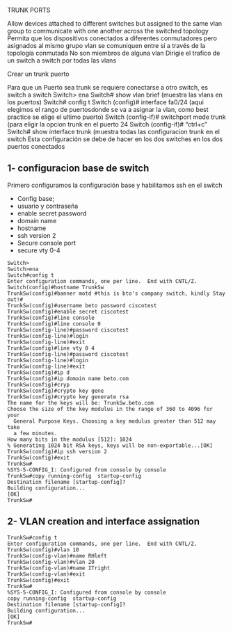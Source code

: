 TRUNK PORTS

Allow devices attached to different switches but assigned to the same vlan group to communicate with one another across the switched topology
Permita que los dispositivos conectados a diferentes conmutadores pero asignados al mismo grupo vlan se comuniquen entre sí a través de la topología conmutada
No son miembros de alguna vlan
Dirigie el trafico de un switch a switch por todas las vlans

Crear un trunk puerto

Para que un Puerto sea trunk se requiere conectarse a otro switch, es switch a switch
Switch> ena
Switch# show vlan brief (muestra las vlans en los puertos)
Switch# config t
Switch (config)# interface fa0/24  (aqui elegimos el rango de puertosdonde se va a asignar la vlan, como best practice se elige el ultimo puerto)
Switch (config-if)# switchport mode trunk (para eligir la opcion trunk en el puerto 24
Switch (config-if)# “ctrl+c”
Switch# show interface trunk (muestra todas las configuracion trunk en el switch
Esta configuración se debe de hacer en los dos switches en los dos puertos conectados

## 1- configuracion base de switch
Primero configuramos la configuración base y habilitamos ssh en el switch 
- Config base;
- usuario y contraseña
- enable secret password
- domain name
- hostname
- ssh version 2
- Secure console port
- secure vty 0-4
  
```
Switch>
Switch>ena
Switch#config t
Enter configuration commands, one per line.  End with CNTL/Z.
Switch(config)#hostname TrunkSw
TrunkSw(config)#banner motd #this is bto's company switch, kindly Stay out!#
TrunkSw(config)#username beto password ciscotest
TrunkSw(config)#enable secret ciscotest
TrunkSw(config)#line console 
TrunkSw(config)#line console 0
TrunkSw(config-line)#password ciscotest
TrunkSw(config-line)#login
TrunkSw(config-line)#exit
TrunkSw(config)#line vty 0 4
TrunkSw(config-line)#password ciscotest
TrunkSw(config-line)#login
TrunkSw(config-line)#exit
TrunkSw(config)#ip d
TrunkSw(config)#ip domain name beto.com
TrunkSw(config)#cryp
TrunkSw(config)#crypto key gene
TrunkSw(config)#crypto key generate rsa
The name for the keys will be: TrunkSw.beto.com
Choose the size of the key modulus in the range of 360 to 4096 for your
  General Purpose Keys. Choosing a key modulus greater than 512 may take
  a few minutes.
How many bits in the modulus [512]: 1024
% Generating 1024 bit RSA keys, keys will be non-exportable...[OK]
TrunkSw(config)#ip ssh version 2
TrunkSw(config)#exit
TrunkSw#
%SYS-5-CONFIG_I: Configured from console by console
TrunkSw#copy running-config  startup-config 
Destination filename [startup-config]? 
Building configuration...
[OK]
TrunkSw#
```
## 2- VLAN creation and interface assignation
```
TrunkSw#config t
Enter configuration commands, one per line.  End with CNTL/Z.
TrunkSw(config)#vlan 10
TrunkSw(config-vlan)#name RHleft
TrunkSw(config-vlan)#vlan 20
TrunkSw(config-vlan)#name ITright
TrunkSw(config-vlan)#exit
TrunkSw(config)#exit
TrunkSw#
%SYS-5-CONFIG_I: Configured from console by console
copy running-config  startup-config 
Destination filename [startup-config]? 
Building configuration...
[OK]
TrunkSw#
```
